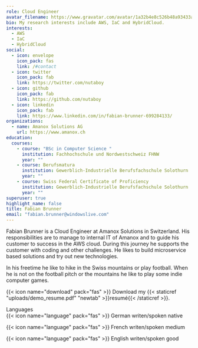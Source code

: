 ```yaml
---
role: Cloud Engineer
avatar_filename: https://www.gravatar.com/avatar/1a32b4e8c526b48a93433a6ff692d809
bio: My research interests include AWS, IaC and HybridCloud.
interests:
  - AWS
  - IaC
  - HybridCloud
social:
  - icon: envelope
    icon_pack: fas
    link: /#contact
  - icon: twitter
    icon_pack: fab
    link: https://twitter.com/nutaboy
  - icon: github
    icon_pack: fab
    link: https://github.com/nutaboy
  - icon: linkedin
    icon_pack: fab
    link: https://www.linkedin.com/in/fabian-brunner-699284133/
organizations:
  - name: Amanox Solutions AG
    url: https://www.amanox.ch
education:
  courses:
    - course: "BSc in Computer Science "
      institution: Fachhochschule und Nordwestschweiz FHNW
      year: ""
    - course: Berufsmatura
      institution: Gewerblich-Industrielle Berufsfachschule Solothurn
      year: ""
    - course: Swiss Federal Certificate of Proficiency
      institution: Gewerblich-Industrielle Berufsfachschule Solothurn
      year: ""
superuser: true
highlight_name: false
title: Fabian Brunner
email: "fabian.brunner@windowslive.com"
---
```

Fabian Brunner is a Cloud Engineer at Amanox Solutions in Switzerland. His responsibilities are to manage to internal IT of Amanox and to guide his customer to success in the AWS cloud. During this journey he supports the customer with coding and other challenges. He likes to build microservice based solutions and try out new technologies.

In his freetime he like to hike in the Swiss mountains or play football. When he is not on the football pitch or the mountains he like to play some indie computer games.



{{< icon name="download" pack="fas" >}} Download my {{< staticref "uploads/demo_resume.pdf" "newtab" >}}resumé{{< /staticref >}}.

<div class="section-subheading">Languages</div>
{{< icon name="language" pack="fas" >}} German  writen/spoken native


{{< icon name="language" pack="fas" >}} French writen/spoken medium


{{< icon name="language" pack="fas" >}} English writen/spoken good

